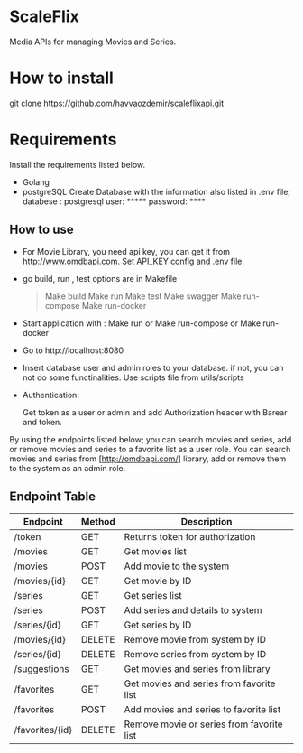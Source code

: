 # ScaleFlix

Media APIs for managing Movies and Series. 

# How to install

git clone https://github.com/havvaozdemir/scaleflixapi.git

# Requirements

Install the requirements listed below.

* Golang 
* postgreSQL
    Create Database with the information also listed in .env file;
    databese : postgresql
    user: *****
    password: ****

## How to use
* For Movie Library, you need api key, you can get it from http://www.omdbapi.com. Set API_KEY config and .env file.

* go build, run , test options are in Makefile
    >Make build
    >Make run
    >Make test
    >Make swagger
    >Make run-compose
    >Make run-docker

* Start application with : 
    Make run or
    Make run-compose or
    Make run-docker

* Go to http://localhost:8080

* Insert database user and admin roles to your database. if not, you can not do some functinalities. Use scripts file from utils/scripts

* Authentication: 

    Get token as a user or admin and add Authorization header with Barear and token.
    
By using the endpoints listed below; you can search movies and series, add or remove movies and series to a favorite list as a user role. You can search movies and series from [http://omdbapi.com/] library, add or remove them to the system as an admin role.

## Endpoint Table

| Endpoint        | Method | Description                       |
| ----------------|--------|-----------------------------------|
| /token          | GET    | Returns token for authorization   |
| /movies         | GET    | Get movies list                   |
| /movies         | POST   | Add movie to the system           |
| /movies/{id}    | GET    | Get movie by ID                   |
| /series         | GET    | Get series list                   |
| /series         | POST   | Add series and details to system  |
| /series/{id}    | GET    | Get series by ID                  |
| /movies/{id}    | DELETE | Remove movie from system by ID    |
| /series/{id}    | DELETE | Remove series from system by ID   |
| /suggestions    | GET    | Get movies and series from library|
| /favorites      | GET    | Get movies and series from favorite list|
| /favorites      | POST   | Add movies and series to favorite list|
| /favorites/{id} | DELETE | Remove movie or series from favorite list|
